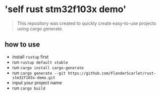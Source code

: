 # 'self rust stm32f103x demo'

> This repository was created to quickly create easy-to-use projects using cargo generate.

## how to use
- install `rustup` first
- run `rustup default stable`
- run `cargo install cargo-generate`
- run  `cargo generate --git https://github.com/FlanderScarlet/rust-stm32f103x-demo.git`
- input your project name
- run `cargo build`
